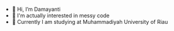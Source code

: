 - 👋 Hi, I’m Damayanti
- 👀 I'm actually interested in messy code
- 🌱 Currently I am studying at Muhammadiyah University of Riau

